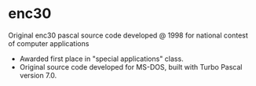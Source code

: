 # enc30
  Original enc30 pascal source code developed @ 1998 for national contest of computer applications

- Awarded first place in "special applications" class.
- Original source code developed for MS-DOS, built with Turbo Pascal version 7.0.

